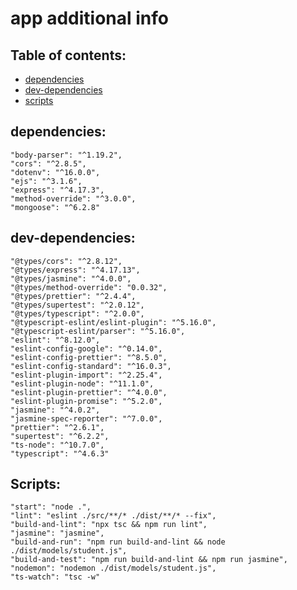 # app additional info

## Table of contents:
- [dependencies](#dependencies)
- [dev-dependencies](#dev-dependencies)
- [scripts](#Scripts)


## dependencies:
    "body-parser": "^1.19.2",
    "cors": "^2.8.5",
    "dotenv": "^16.0.0",
    "ejs": "^3.1.6",
    "express": "^4.17.3",
    "method-override": "^3.0.0",
    "mongoose": "^6.2.8"
## dev-dependencies:
    "@types/cors": "^2.8.12",
    "@types/express": "^4.17.13",
    "@types/jasmine": "^4.0.0",
    "@types/method-override": "0.0.32",
    "@types/prettier": "^2.4.4",
    "@types/supertest": "^2.0.12",
    "@types/typescript": "^2.0.0",
    "@typescript-eslint/eslint-plugin": "^5.16.0",
    "@typescript-eslint/parser": "^5.16.0",
    "eslint": "^8.12.0",
    "eslint-config-google": "^0.14.0",
    "eslint-config-prettier": "^8.5.0",
    "eslint-config-standard": "^16.0.3",
    "eslint-plugin-import": "^2.25.4",
    "eslint-plugin-node": "^11.1.0",
    "eslint-plugin-prettier": "^4.0.0",
    "eslint-plugin-promise": "^5.2.0",
    "jasmine": "^4.0.2",
    "jasmine-spec-reporter": "^7.0.0",
    "prettier": "^2.6.1",
    "supertest": "^6.2.2",
    "ts-node": "^10.7.0",
    "typescript": "^4.6.3"

## Scripts:
    "start": "node .",
    "lint": "eslint ./src/**/* ./dist/**/* --fix",
    "build-and-lint": "npx tsc && npm run lint",
    "jasmine": "jasmine",
    "build-and-run": "npm run build-and-lint && node ./dist/models/student.js",
    "build-and-test": "npm run build-and-lint && npm run jasmine",
    "nodemon": "nodemon ./dist/models/student.js",
    "ts-watch": "tsc -w"